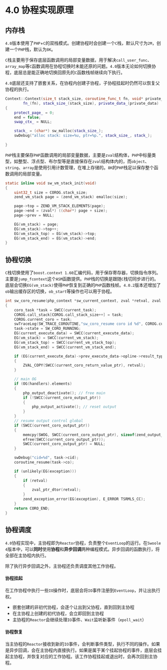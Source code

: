 # 4.0 协程实现原理

内存栈
----
`4.0`版本使用了`PHP`+`C`的双栈模式。创建协程时会创建一个`C`栈，默认尺寸为`2M`，创建一个`PHP`栈，默认为`8K`。

`C`栈主要用于保存底层函数调用的局部变量数据，用于解决`call_user_func`、`array_map`等`C`函数调用在协程切换时未能还原的问题。`4.0`版本无论如何切换协程，底层总是能正确地切换回原先的`C`函数栈帧继续向下执行。

`4.0`底层还支持了嵌套关系，在协程内创建子协程，子协程挂起时仍然可以恢复父协程的执行。

```cpp
Context::Context(size_t stack_size, coroutine_func_t fn, void* private_data) :
        fn_(fn), stack_size_(stack_size), private_data_(private_data)
{
    protect_page_ = 0;
    end = false;
    swap_ctx_ = NULL;

    stack_ = (char*) sw_malloc(stack_size_);
    swDebug("alloc stack: size=%u, ptr=%p.", stack_size_, stack_);
	
}
```

`PHP`栈主要保存`PHP`函数调用的局部变量数据，主要是`zval`结构体，`PHP`中标量类型，如整型、浮点型、布尔型等是直接保存在`zval`结构体内的，而`object`、`string`、`array`是使用引用计数管理，在堆上存储的。`8K`的`PHP`栈足以保存整个函数调用的局部变量。

```c
static inline void sw_vm_stack_init(void)
{
    uint32_t size = COROG.stack_size;
    zend_vm_stack page = (zend_vm_stack) emalloc(size);

    page->top = ZEND_VM_STACK_ELEMENTS(page);
    page->end = (zval*) ((char*) page + size);
    page->prev = NULL;

    EG(vm_stack) = page;
    EG(vm_stack)->top++;
    EG(vm_stack_top) = EG(vm_stack)->top;
    EG(vm_stack_end) = EG(vm_stack)->end;
}
```

协程切换
----
`C`栈切换使用了`boost.context 1.60`汇编代码，用于保存寄存器，切换指令序列。主要是`jump_fcontext`这个`ASM`函数提供。`PHP`栈的切换是跟随`C`栈切同步进行的。底层会切换`EG(vm_stack)`使得`PHP`恢复到正确的`PHP`函数栈帧。`4.0.2`版本还增加了`ob`输出缓存区的切换，`ob_start`等操作也可以用于协程。

```c
int sw_coro_resume(php_context *sw_current_context, zval *retval, zval *coro_retval)
{
    coro_task *task = SWCC(current_task);
    COROG.call_stack[COROG.call_stack_size++] = task;
    COROG.current_coro = task;
    swTraceLog(SW_TRACE_COROUTINE,"sw_coro_resume coro id %d", COROG.current_coro->cid);
    task->state = SW_CORO_RUNNING;
    EG(current_execute_data) = SWCC(current_execute_data);
    EG(vm_stack) = SWCC(current_vm_stack);
    EG(vm_stack_top) = SWCC(current_vm_stack_top);
    EG(vm_stack_end) = SWCC(current_vm_stack_end);

    if (EG(current_execute_data)->prev_execute_data->opline->result_type != IS_UNUSED && retval)
    {
        ZVAL_COPY(SWCC(current_coro_return_value_ptr), retval);
    }

    // main OG
    if (OG(handlers).elements)
    {
        php_output_deactivate(); // free main
        if (!SWCC(current_coro_output_ptr))
        {
            php_output_activate(); // reset output
        }
    }
    // resume output control global
    if (SWCC(current_coro_output_ptr))
    {
        memcpy(SWOG, SWCC(current_coro_output_ptr), sizeof(zend_output_globals));
        efree(SWCC(current_coro_output_ptr));
        SWCC(current_coro_output_ptr) = NULL;
    }

    swDebug("cid=%d", task->cid);
    coroutine_resume(task->co);

    if (unlikely(EG(exception)))
    {
        if (retval)
        {
            zval_ptr_dtor(retval);
        }
        zend_exception_error(EG(exception), E_ERROR TSRMLS_CC);
    }
    return CORO_END;
}
```

协程调度
----
`4.0`协程实现中，主协程即为`Reactor`协程，负责整个`EventLoop`的运行。在`Swoole 4`版本中，可以**同时**使用**协程**和**异步回调**两种编程模式。异步回调的函数执行，将全部在主协程内执行。

除了执行异步回调之外，主协程还负责调度其他工作协程。

#### 协程挂起
在工作协程中执行一些`IO`操作时，底层会将`IO`事件注册到`EventLoop`，并让出执行权。

* 嵌套创建的非初代协程，会逐个让出到父协程，直到回到主协程
* 在主协程上创建的初代协程，会立即回到主协程
* 主协程的`Reactor`会继续处理`IO`事件、`Wait`监听新事件（`epoll_wait`）

#### 协程恢复
当主协程的`Reactor`接收到新的`IO`事件，会判断事件类型，执行不同的操作。如果是异步回调，会在主协程内直接执行。如果是属于某个挂起协程的事件，底层会挂起主协程，并恢复对应的工作协程。该工作协程挂起或退出时，会再次回到主协程。

